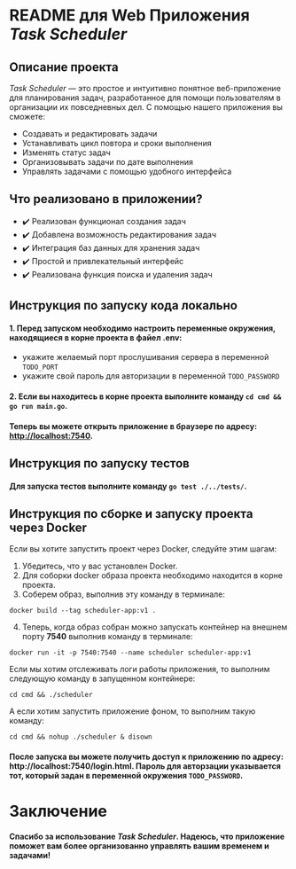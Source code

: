 # README для Web Приложения *Task Scheduler*

## Описание проекта

*Task Scheduler* — это простое и интуитивно понятное веб-приложение для планирования задач, разработанное для помощи пользователям в организации их повседневных дел. С помощью нашего приложения вы сможете:

- Создавать и редактировать задачи
- Устанавливать цикл повтора и сроки выполнения
- Изменять статус задач 
- Организовывать задачи по дате выполнения
- Управлять задачами с помощью удобного интерфейса

## Что реализовано в приложении?

- ✔️ Реализован функционал создания задач
- ✔️ Добавлена возможность редактирования задач
- ✔️ Интеграция баз данных для хранения задач
- ✔️ Простой и привлекательный интерфейс
- ✔️ Реализована функция поиска и удаления задач

## Инструкция по запуску кода локально
#### 1. Перед запуском необходимо настроить переменные окружения, находящиеся в корне проекта в файел .env:
- укажите желаемый порт прослушивания сервера в переменной `TODO_PORT`
- укажите свой пароль для авторизации в переменной `TODO_PASSWORD`
#### 2. Если вы находитесь в корне проекта выполните команду `cd cmd && go run main.go`.

#### Теперь вы можете открыть приложение в браузере по адресу: [http://localhost:7540](http://localhost:7540/ "Порт указываете тот, который укзан в TODO_PORT"). 

## Инструкция по запуску тестов

#### Для запуска тестов выполните команду `go test ./../tests/`.

## Инструкция по сборке и запуску проекта через Docker

Если вы хотите запустить проект через Docker, следуйте этим шагам:

1. Убедитесь, что у вас установлен Docker.
2. Для соборки docker образа проекта необходимо находится в корне проекта.
3. Соберем образ, выполнив эту команду в терминале:
```
docker build --tag scheduler-app:v1 .
```
4. Теперь, когда образ собран можно запускать контейнер на внешнем порту **7540** выполнив команду в терминале:
```
docker run -it -p 7540:7540 --name scheduler scheduler-app:v1
```
Если мы хотим отслеживать логи работы приложения, то выполним следующую команду в запущенном контейнере:
```
cd cmd && ./scheduler
```
А если хотим запустить приложение фоном, то выполним такую команду:
```
cd cmd && nohup ./scheduler & disown
```

#### После запуска вы можете получить доступ к приложению по адресу: http://localhost:7540/login.html. Пароль для авторзации указывается тот, который задан в переменной окружения `TODO_PASSWORD`.

# Заключение
#### Спасибо за использование *Task Scheduler*. Надеюсь, что приложение поможет вам более организованно управлять вашим временем и задачами! 